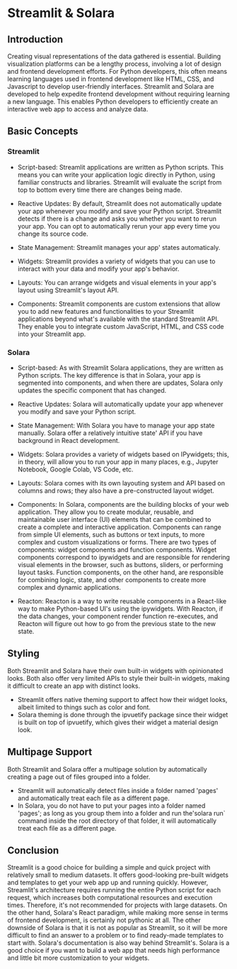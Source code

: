 # Streamlit & Solara

## Introduction
Creating visual representations of the data gathered is essential. Building visualization platforms can be a lengthy process, involving a lot of design and frontend development efforts. For Python developers, this often means learning languages used in frontend development like HTML, CSS, and Javascript to develop user-friendly interfaces. Streamlit and Solara are developed to help expedite frontend development without requiring learning a new language. This enables Python developers to efficiently create an interactive web app to access and analyze data.

## Basic Concepts
### Streamlit
- Script-based: Streamlit applications are written as Python scripts. This means you can write your application logic directly in Python, using familiar constructs and libraries. Streamlit will evaluate the script from top to bottom every time there are changes being made.

- Reactive Updates: By default, Streamlit does not automatically update your app whenever you modify and save your Python script. Streamlit detects if there is a change and asks you whether you want to rerun your app. You can opt to automatically rerun your app every time you change its source code.

- State Management: Streamlit manages your app' states automaticaly.

- Widgets: Streamlit provides a variety of widgets that you can use to interact with your data and modify your app's behavior.

- Layouts: You can arrange widgets and visual elements in your app's layout using Streamlit's layout API.

- Components: Streamlit components are custom extensions that allow you to add new features and functionalities to your Streamlit applications beyond what's available with the standard Streamlit API. They enable you to integrate custom JavaScript, HTML, and CSS code into your Streamlit app.

### Solara

- Script-based: As with Streamlit Solara applications, they are written as Python scripts. The key difference is that in Solara, your app is segmented into components, and when there are updates, Solara only updates the specific component that has changed.

- Reactive Updates: Solara will automatically update your app whenever you modify and save your Python script.

- State Management: With Solara you have to manage your app state manually. Solara offer a relatively intuitive state' API if you have background in React development.

- Widgets: Solara provides a variety of widgets based on IPywidgets; this, in theory, will allow you to run your app in many places, e.g., Jupyter Notebook, Google Colab, VS Code, etc.

- Layouts: Solara comes with its own layouting system and API based on columns and rows; they also have a pre-constructed layout widget.

- Components: In Solara, components are the building blocks of your web application. They allow you to create modular, reusable, and maintainable user interface (UI) elements that can be combined to create a complete and interactive application. Components can range from simple UI elements, such as buttons or text inputs, to more complex and custom visualizations or forms. There are two types of components: widget components and function components. Widget components correspond to ipywidgets and are responsible for rendering visual elements in the browser, such as buttons, sliders, or performing layout tasks. Function components, on the other hand, are responsible for combining logic, state, and other components to create more complex and dynamic applications.

- Reacton: Reacton is a way to write reusable components in a React-like way to make Python-based UI's using the ipywidgets. With Reacton, if the data changes, your component render function re-executes, and Reacton will figure out how to go from the previous state to the new state.

## Styling

Both Streamlit and Solara have their own built-in widgets with opinionated looks. Both also offer very limited APIs to style their built-in widgets, making it difficult to create an app with distinct looks.

- Streamlit offers native theming support to affect how their widget looks, albeit limited to things such as color and font.
- Solara theming is done through the ipvuetify package since their widget is built on top of ipvuetify, which gives their widget a material design look.

## Multipage Support
Both Streamlit and Solara offer a multipage solution by automatically creating a page out of files grouped into a folder.

- Streamlit will automatically detect files inside a folder named 'pages' and automatically treat each file as a different page.
- In Solara, you do not have to put your pages into a folder named 'pages'; as long as you group them into a folder and run the'solara run` command inside the root directory of that folder, it will automatically treat each file as a different page.

## Conclusion
Streamlit is a good choice for building a simple and quick project with relatively small to medium datasets. It offers good-looking pre-built widgets and templates to get your web app up and running quickly. However, Streamlit's architecture requires running the entire Python script for each request, which increases both computational resources and execution times. Therefore, it's not recommended for projects with large datasets. On the other hand, Solara's React paradigm, while making more sense in terms of frontend development, is certainly not pythonic at all. The other downside of Solara is that it is not as popular as Streamlit, so it will be more difficult to find an answer to a problem or to find ready-made templates to start with. Solara's documentation is also way behind Streamlit's. Solara is a good choice if you want to build a web app that needs high performance and little bit more customization to your widgets. 